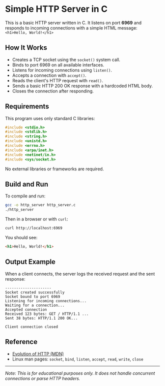 # Simple HTTP Server in C

This is a basic HTTP server written in C. It listens on port **6969** and responds to incoming connections with a simple HTML message:  
`<h1>Hello, World!</h1>`

## How It Works

- Creates a TCP socket using the `socket()` system call.
- Binds to port 6969 on all available interfaces.
- Listens for incoming connections using `listen()`.
- Accepts a connection with `accept()`.
- Reads the client's HTTP request with `read()`.
- Sends a basic HTTP 200 OK response with a hardcoded HTML body.
- Closes the connection after responding.

## Requirements

This program uses only standard C libraries:

```c
#include <stdio.h>
#include <stdlib.h>
#include <string.h>
#include <unistd.h>
#include <errno.h>
#include <arpa/inet.h>
#include <netinet/in.h>
#include <sys/socket.h>
```

No external libraries or frameworks are required.

## Build and Run

To compile and run:

```bash
gcc -o http_server http_server.c
./http_server
```

Then in a browser or with `curl`:

```bash
curl http://localhost:6969
```

You should see:

```html
<h1>Hello, World!</h1>
```

## Output Example

When a client connects, the server logs the received request and the sent response:

```text
---------------------
Socket created successfully
Socket bound to port 6969
Listening for incoming connections...
Waiting for a connection...
Accepted connection
Received 123 bytes: GET / HTTP/1.1 ...
Sent 38 bytes: HTTP/1.1 200 OK...

Client connection closed
```

## Reference

- [Evolution of HTTP (MDN)](https://developer.mozilla.org/en-US/docs/Web/HTTP/Guides/Evolution_of_HTTP)
- Linux man pages: `socket`, `bind`, `listen`, `accept`, `read`, `write`, `close`

---

_Note: This is for educational purposes only. It does not handle concurrent connections or parse HTTP headers._
